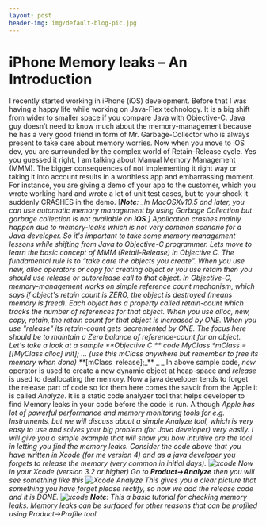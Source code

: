 ```yaml
---
layout: post
header-img: img/default-blog-pic.jpg
---
```


# iPhone Memory leaks – An Introduction

I recently started working in iPhone (iOS) development. Before that I was having a happy life while working on Java-Flex technology. It is a big shift from wider to smaller space if you compare Java with Objective-C. Java guy doesn’t need to know much about the memory-management because he has a very good friend in form of Mr. Garbage-Collector who is always present to take care about memory worries. Now when you move to iOS dev, you are surrounded by the complex world of Retain-Release cycle. Yes you guessed it right, I am talking about Manual Memory Management (MMM). The bigger consequences of not implementing it right way or taking it into account results in a worthless app and embarrassing moment. For instance, you are giving a demo of your app to the customer, which you wrote working hard and wrote a lot of unit test cases, but to your shock it suddenly CRASHES in the demo.  [**_Note_**_: __In MacOSXv10.5 and later, you can use automatic memory management by using Garbage Collection but garbage collection is not available on **iOS**.]_ Application crashes mainly happen due to memory-leaks which is not very common scenario for a Java developer. So it's important to take some memory management lessons while shifting from Java to Objective-C programmer. Lets move to learn the basic concept of MMM (Retail-Release) in Objective C. The fundamental rule is to “_take care the objects you create_”. When you use _new_, _alloc_ operators or _copy_ for creating object or you use _retain_ then you should use _release_ or _autorelease_ call to that object. In Objective-C, memory-management works on simple reference count mechanism, which says if object's retain count is ZERO, the object is destroyed (means memory is freed). Each object has a property called retain-count which tracks the number of references for that object. When you use _alloc_, _new_, _copy_, _retain_, the retain count for that object is increased by ONE. When you use "release" its retain-count gets decremented by ONE. The focus here should be to maintain a Zero balance of reference-count for an object. Let's take a look at a sample **Objective C ** code _MyClass *mClass = [[MyClass alloc] init];_ _…_ _(use this mClass anywhere but remember to free its memory when done)_ **_[mClass  release];_** _ _ In above sample code, _new_ operator is used to create a new dynamic object at heap-space and _release_ is used to deallocating the memory. Now a java developer tends to forget the release part of code so for them here comes the savoir from the Apple it is called _Analyze_. It is a static code analyzer tool that helps developer to find Memory leaks in your code before the code is run. Although _Apple _has lot of powerful performance and memory monitoring tools for e.g. _Instruments_, but we will discuss about a simple Analyze tool, which is very easy to use and solves your big problem (for Java developer) very easily. I will give you a simple example that will show you how intuitive are the tool in letting you find the memory leaks. Consider the code above that you have written in Xcode (for me version 4) and as a java developer you forgets to release the memory (very common in initial days). ![xcode](/wp-content/uploads/2011/04/xcode12.png) Now in your Xcode (version 3.2 or higher) Go to **_Product->Analyze_** then you will see something like this ![Xcode Analyze](http://xebee.xebia.in/wp-content/uploads/2011/04/xcode22.png) This gives you a clear picture that something you have forget please rectify, so now we add the release code and it is DONE. ![xcode](http://xebee.xebia.in/wp-content/uploads/2011/04/xcode32.png) **_Note_**_: This a basic tutorial for checking memory leaks. Memory leaks can be surfaced for other reasons that can be profiled using Product->Profile tool._